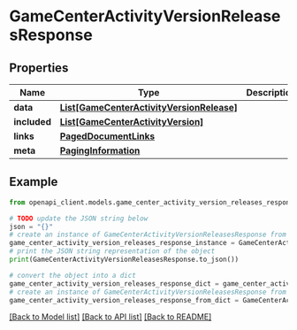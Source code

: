 # GameCenterActivityVersionReleasesResponse


## Properties

Name | Type | Description | Notes
------------ | ------------- | ------------- | -------------
**data** | [**List[GameCenterActivityVersionRelease]**](GameCenterActivityVersionRelease.md) |  | 
**included** | [**List[GameCenterActivityVersion]**](GameCenterActivityVersion.md) |  | [optional] 
**links** | [**PagedDocumentLinks**](PagedDocumentLinks.md) |  | 
**meta** | [**PagingInformation**](PagingInformation.md) |  | [optional] 

## Example

```python
from openapi_client.models.game_center_activity_version_releases_response import GameCenterActivityVersionReleasesResponse

# TODO update the JSON string below
json = "{}"
# create an instance of GameCenterActivityVersionReleasesResponse from a JSON string
game_center_activity_version_releases_response_instance = GameCenterActivityVersionReleasesResponse.from_json(json)
# print the JSON string representation of the object
print(GameCenterActivityVersionReleasesResponse.to_json())

# convert the object into a dict
game_center_activity_version_releases_response_dict = game_center_activity_version_releases_response_instance.to_dict()
# create an instance of GameCenterActivityVersionReleasesResponse from a dict
game_center_activity_version_releases_response_from_dict = GameCenterActivityVersionReleasesResponse.from_dict(game_center_activity_version_releases_response_dict)
```
[[Back to Model list]](../README.md#documentation-for-models) [[Back to API list]](../README.md#documentation-for-api-endpoints) [[Back to README]](../README.md)


